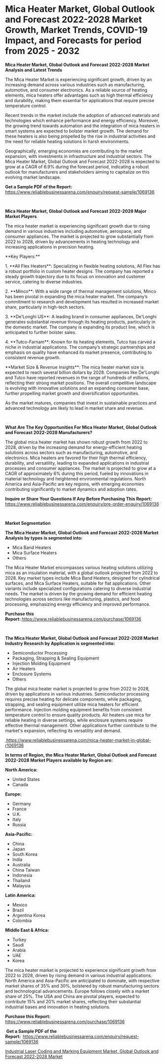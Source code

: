 <p><h1>Mica Heater Market, Global Outlook and Forecast 2022-2028 Market Growth, Market Trends, COVID-19 Impact, and Forecasts for period from 2025 - 2032</h1></p><p><strong>Mica Heater Market, Global Outlook and Forecast 2022-2028 Market Analysis and Latest Trends</strong></p>
<p><p>The Mica Heater Market is experiencing significant growth, driven by an increasing demand across various industries such as manufacturing, automotive, and consumer electronics. As a reliable source of heating elements, mica heaters offer advantages such as high thermal efficiency and durability, making them essential for applications that require precise temperature control.</p><p>Recent trends in the market include the adoption of advanced materials and technologies which enhance performance and energy efficiency. Moreover, the growing trend towards automation and the integration of mica heaters in smart systems are expected to bolster market growth. The demand for these heaters is also being propelled by the rise in industrial activities and the need for reliable heating solutions in harsh environments.</p><p>Geographically, emerging economies are contributing to the market expansion, with investments in infrastructure and industrial sectors. The Mica Heater Market, Global Outlook and Forecast 2022-2028 is expected to grow at a CAGR of 6.9% during the forecast period, indicating a robust outlook for manufacturers and stakeholders aiming to capitalize on this evolving market landscape.</p></p>
<p><strong>Get a Sample PDF of the Report:&nbsp;</strong> <a href="https://www.reliablebusinessarena.com/enquiry/request-sample/1069136?utm_campaign=2518&utm_medium=2&utm_source=Github&utm_content=ia&utm_term=21032025&utm_id=mica-heater-market-global-outlook-and-forecast-2022-2028">https://www.reliablebusinessarena.com/enquiry/request-sample/1069136</a></p>
<p>&nbsp;</p>
<p><strong>Mica Heater Market, Global Outlook and Forecast 2022-2028 Major Market Players</strong></p>
<p><p>The mica heater market is experiencing significant growth due to rising demand in various industries including automotive, aerospace, and consumer appliances. The market is projected to grow substantially from 2022 to 2028, driven by advancements in heating technology and increasing applications in precision heating.</p><p>**Key Players:**</p><p>1. **All Flex Heaters**: Specializing in flexible heating solutions, All Flex has a robust portfolio in custom heater designs. The company has reported a steady growth trajectory due to its focus on innovation and customer service, catering to diverse industries.</p><p>2. **Minco**: With a wide range of thermal management solutions, Minco has been pivotal in expanding the mica heater market. The company’s commitment to research and development has resulted in increased market share, particularly in high-tech sectors.</p><p>3. **De'Longhi US**: A leading brand in consumer appliances, De'Longhi generates substantial revenue through its heating products, particularly in the domestic market. The company is expanding its product line, which is anticipated to further bolster sales.</p><p>4. **Tutco-Farnam**: Known for its heating elements, Tutco has carved a niche in industrial applications. The company’s strategic partnerships and emphasis on quality have enhanced its market presence, contributing to consistent revenue growth.</p><p>**Market Size & Revenue Insights**: The mica heater market size is expected to reach several billion dollars by 2028. Companies like De'Longhi and Tutco have reported revenues in the range of hundreds of millions, reflecting their strong market positions. The overall competitive landscape is evolving with innovative solutions and an expanding consumer base, further propelling market growth and diversification opportunities. </p><p>As the market matures, companies that invest in sustainable practices and advanced technology are likely to lead in market share and revenue.</p></p>
<p>&nbsp;</p>
<p><strong>What Are The Key Opportunities For Mica Heater Market, Global Outlook and Forecast 2022-2028 Manufacturers?</strong></p>
<p><p>The global mica heater market has shown robust growth from 2022 to 2028, driven by the increasing demand for energy-efficient heating solutions across sectors such as manufacturing, automotive, and electronics. Mica heaters are favored for their high thermal efficiency, durability, and versatility, leading to expanded applications in industrial processes and consumer appliances. The market is projected to grow at a CAGR of approximately 6% during this period, fueled by innovations in material technology and heightened environmental regulations. North America and Asia-Pacific are key regions, with emerging economies contributing significantly to market dynamics and adoption rates.</p></p>
<p><strong>Inquire or Share Your Questions If Any Before Purchasing This Report:</strong> <a href="https://www.reliablebusinessarena.com/enquiry/pre-order-enquiry/1069136?utm_campaign=2518&utm_medium=2&utm_source=Github&utm_content=ia&utm_term=21032025&utm_id=mica-heater-market-global-outlook-and-forecast-2022-2028">https://www.reliablebusinessarena.com/enquiry/pre-order-enquiry/1069136</a></p>
<p>&nbsp;</p>
<p><strong>Market Segmentation</strong></p>
<p><strong>The Mica Heater Market, Global Outlook and Forecast 2022-2028 Market Analysis by types is segmented into:</strong></p>
<p><ul><li>Mica Band Heaters</li><li>Mica Surface Heaters</li><li>Others</li></ul></p>
<p><p>The Mica Heater Market encompasses various heating solutions utilizing mica as an insulation material, with a global outlook projected from 2022 to 2028. Key market types include Mica Band Heaters, designed for cylindrical surfaces, and Mica Surface Heaters, suitable for flat applications. Other variants include specialized configurations catering to diverse industrial needs. The market is driven by the growing demand for efficient heating technologies across sectors like manufacturing, plastics, and food processing, emphasizing energy efficiency and improved performance.</p></p>
<p><strong>Purchase this Report:&nbsp;</strong><a href="https://www.reliablebusinessarena.com/purchase/1069136?utm_campaign=2518&utm_medium=2&utm_source=Github&utm_content=ia&utm_term=21032025&utm_id=mica-heater-market-global-outlook-and-forecast-2022-2028">https://www.reliablebusinessarena.com/purchase/1069136</a></p>
<p>&nbsp;</p>
<p><strong>The Mica Heater Market, Global Outlook and Forecast 2022-2028 Market Industry Research by Application is segmented into:</strong></p>
<p><ul><li>Semiconductor Processing</li><li>Packaging, Strapping & Sealing Equipment</li><li>Injection Molding Equipment</li><li>Air Heaters</li><li>Enclosure Systems</li><li>Others</li></ul></p>
<p><p>The global mica heater market is projected to grow from 2022 to 2028, driven by applications in various industries. Semiconductor processing requires precise heating for delicate components, while packaging, strapping, and sealing equipment utilize mica heaters for efficient performance. Injection molding equipment benefits from consistent temperature control to ensure quality products. Air heaters use mica for reliable heating in diverse settings, while enclosure systems require effective thermal management. Other applications further contribute to the market's expansion, reflecting its versatility and demand.</p></p>
<p><a href="https://www.reliablebusinessarena.com/mica-heater-market-in-global-r1069136?utm_campaign=2518&utm_medium=2&utm_source=Github&utm_content=ia&utm_term=21032025&utm_id=mica-heater-market-global-outlook-and-forecast-2022-2028">&nbsp;https://www.reliablebusinessarena.com/mica-heater-market-in-global-r1069136</a></p>
<p><strong>In terms of Region, the Mica Heater Market, Global Outlook and Forecast 2022-2028 Market Players available by Region are:</strong></p>
<p>
    <p> <strong> North America: </strong>
        <ul>
            <li>United States</li>
            <li>Canada</li>
        </ul>
        </p> 
    <p> <strong> Europe: </strong>
        <ul>
            <li>Germany</li>
            <li>France</li>
            <li>U.K.</li>
            <li>Italy</li>
            <li>Russia</li>
        </ul>
        </p> 
    <p> <strong> Asia-Pacific: </strong>
        <ul>
            <li>China</li>
            <li>Japan</li>
            <li>South Korea</li>
            <li>India</li>
            <li>Australia</li>
            <li>China Taiwan</li>
            <li>Indonesia</li>
            <li>Thailand</li>
            <li>Malaysia</li>
        </ul>
        </p> 
    <p> <strong> Latin America: </strong>
        <ul>
            <li>Mexico</li>
            <li>Brazil</li>
            <li>Argentina Korea</li>
            <li>Colombia</li>
        </ul>
        </p> 
    <p> <strong> Middle East & Africa: </strong>
        <ul>
            <li>Turkey</li>
            <li>Saudi</li>
            <li>Arabia</li>
            <li>UAE</li>
            <li>Korea</li>
        </ul>
    </p>
    </p>
<p><p>The mica heater market is projected to experience significant growth from 2022 to 2028, driven by rising demand in various industrial applications. North America and Asia-Pacific are anticipated to dominate, with respective market shares of 35% and 30%, bolstered by robust manufacturing sectors and technological advancements. Europe follows closely with a market share of 25%. The USA and China are pivotal players, expected to contribute 15% and 20% market shares, reflecting their substantial industrial bases and innovation in heating solutions.</p></p>
<p><strong>Purchase this Report: </strong><a href="https://www.reliablebusinessarena.com/purchase/1069136?utm_campaign=2518&utm_medium=2&utm_source=Github&utm_content=ia&utm_term=21032025&utm_id=mica-heater-market-global-outlook-and-forecast-2022-2028">https://www.reliablebusinessarena.com/purchase/1069136</a></p>
<p>&nbsp;<strong>Get a Sample PDF of the Report:&nbsp;&nbsp;</strong><a href="https://www.reliablebusinessarena.com/enquiry/request-sample/1069136?utm_campaign=2518&utm_medium=2&utm_source=Github&utm_content=ia&utm_term=21032025&utm_id=mica-heater-market-global-outlook-and-forecast-2022-2028">https://www.reliablebusinessarena.com/enquiry/request-sample/1069136</a></p>
<p><strong></strong></p>
<p><p><a href="https://github.com/suleimannichelle7/Market-Research-Report-List-1/blob/main/industrial-laser-coding-and-marking-equipment-market-global-outlook-and-forecast-2022-2028-market.md?utm_campaign=2518&utm_medium=2&utm_source=Github&utm_content=ia&utm_term=21032025&utm_id=mica-heater-market-global-outlook-and-forecast-2022-2028">Industrial Laser Coding and Marking Equipment Market, Global Outlook and Forecast 2022-2028 Market</a></p></p>